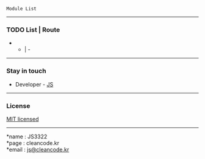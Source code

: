 ```
Module List
```

---
### TODO List | Route
- - | -

---
### Stay in touch
- Developer - [JS](https://cleancode.kr)

---
### License
[MIT licensed](LICENSE)

---
*name : JS3322  
*page : cleancode.kr    
*email : js@cleancode.kr